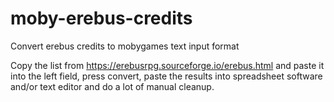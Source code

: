 # moby-erebus-credits
Convert erebus credits to mobygames text input format

Copy the list from https://erebusrpg.sourceforge.io/erebus.html and paste it into the left field, press convert, paste the results into spreadsheet software and/or text editor and do a lot of manual cleanup.

